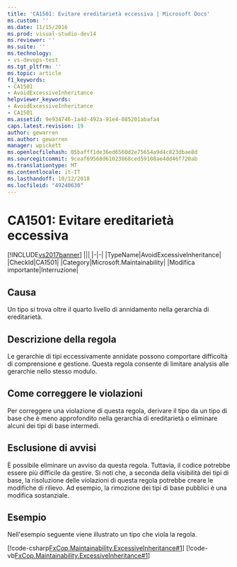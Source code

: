```yaml
---
title: 'CA1501: Evitare ereditarietà eccessiva | Microsoft Docs'
ms.custom: ''
ms.date: 11/15/2016
ms.prod: visual-studio-dev14
ms.reviewer: ''
ms.suite: ''
ms.technology:
- vs-devops-test
ms.tgt_pltfrm: ''
ms.topic: article
f1_keywords:
- CA1501
- AvoidExcessiveInheritance
helpviewer_keywords:
- AvoidExcessiveInheritance
- CA1501
ms.assetid: 9e934746-1a4d-492a-91e4-085201abafa4
caps.latest.revision: 19
author: gewarren
ms.author: gewarren
manager: wpickett
ms.openlocfilehash: 05bafff1de36ed6560d2e75654a9d4c823dbae8d
ms.sourcegitcommit: 9ceaf69568d61023868ced59108ae4dd46f720ab
ms.translationtype: MT
ms.contentlocale: it-IT
ms.lasthandoff: 10/12/2018
ms.locfileid: "49240630"
---
```

# <a name="ca1501-avoid-excessive-inheritance"></a>CA1501: Evitare ereditarietà eccessiva
[!INCLUDE[vs2017banner](../includes/vs2017banner.md)]
|||
|-|-|
|TypeName|AvoidExcessiveInheritance|
|CheckId|CA1501|
|Category|Microsoft.Maintainability|
|Modifica importante|Interruzione|

## <a name="cause"></a>Causa
 Un tipo si trova oltre il quarto livello di annidamento nella gerarchia di ereditarietà.

## <a name="rule-description"></a>Descrizione della regola
 Le gerarchie di tipi eccessivamente annidate possono comportare difficoltà di comprensione e gestione. Questa regola consente di limitare analysis alle gerarchie nello stesso modulo.

## <a name="how-to-fix-violations"></a>Come correggere le violazioni
 Per correggere una violazione di questa regola, derivare il tipo da un tipo di base che è meno approfondito nella gerarchia di ereditarietà o eliminare alcuni dei tipi di base intermedi.

## <a name="when-to-suppress-warnings"></a>Esclusione di avvisi
 È possibile eliminare un avviso da questa regola. Tuttavia, il codice potrebbe essere più difficile da gestire. Si noti che, a seconda della visibilità dei tipi di base, la risoluzione delle violazioni di questa regola potrebbe creare le modifiche di rilievo. Ad esempio, la rimozione dei tipi di base pubblici è una modifica sostanziale.

## <a name="example"></a>Esempio
 Nell'esempio seguente viene illustrato un tipo che viola la regola.

 [!code-csharp[FxCop.Maintainability.ExcessiveInheritance#1](../snippets/csharp/VS_Snippets_CodeAnalysis/FxCop.Maintainability.ExcessiveInheritance/cs/FxCop.Maintainability.ExcessiveInheritance.cs#1)]
 [!code-vb[FxCop.Maintainability.ExcessiveInheritance#1](../snippets/visualbasic/VS_Snippets_CodeAnalysis/FxCop.Maintainability.ExcessiveInheritance/vb/FxCop.Maintainability.ExcessiveInheritance.vb#1)]



